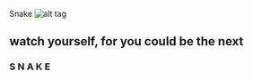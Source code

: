Snake
![alt tag](https://doowansnewsandevents.files.wordpress.com/2013/10/snake-medicine.jpg)
## watch yourself, for you could be the next
### S N A K E
